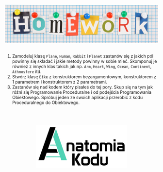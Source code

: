 <p align="center">
    <img src="../images/homework.png" width="800">
    <br/><br/>
</p>

1. Zamodeluj klasę `Plane`, `Human`, `Rabbit` i `Planet` zastanów się z jakich pól powinny się składać i jakie metody powinny w sobie mieć. Skomponuj je również z innych klas takich jak np. `Arm`, `Heart`, `Wing`, `Ocean`, `Continent`, `Athmosfere` itd.  
2. Stwórz klasę `Bike` z konstruktorem bezargumentowym, konstruktorem z 1 parametrem i konstruktorem z 2 parametrami.  
3. Zastanów się nad kodem który pisałeś do tej pory. Skup się na tym jak różni się Programowanie Proceduralne i od podejścia Programowania Obiektowego. Spróbuj jeden ze swoich aplikacji przerobić z kodu Proceduralnego do Obiektowego.  

<p align="center">
    <br/><br/><br/>
    <img src="../images/logo-ak.png" width="300">
</p>
